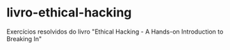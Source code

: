 # livro-ethical-hacking
Exercícios resolvidos do livro "Ethical Hacking - A Hands-on Introduction to Breaking In"
